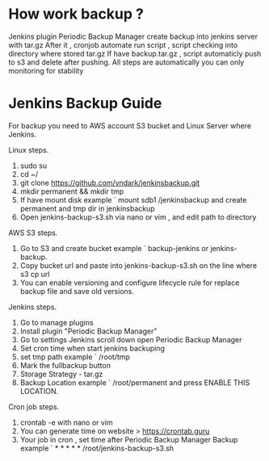 # How work backup ?

Jenkins plugin Periodic Backup Manager create backup into jenkins server with tar.gz
After it , cronjob automate run script , script checking into directory where stored tar.gz
If have backup.tar.gz , script automaticly push to s3 and delete after pushing.
All steps are automatically you can only monitoring for stability

# Jenkins Backup Guide

For backup you need to AWS account S3 bucket and Linux Server where Jenkins.

Linux steps.
1. sudo su
2. cd ~/
3. git clone https://github.com/vndark/jenkinsbackup.git
4. mkdir permanent && mkdir tmp
5. If have mount disk example ` mount sdb1 /jenkinsbackup
   and create permanent and tmp dir in jenkinsbackup
6. Open jenkins-backup-s3.sh via nano or vim , and edit path to directory
   
AWS S3 steps.
1. Go to S3 and create bucket example ` backup-jenkins or jenkins-backup.
2. Copy bucket url and paste into jenkins-backup-s3.sh on the line where s3 cp url
3. You can enable versioning and configure lifecycle rule for replace backup file and save old versions.

Jenkins steps.
1. Go to manage plugins
2. Install plugin "Periodic Backup Manager"
3. Go to settings Jenkins scroll down open Periodic Backup Manager
4. Set cron time when start jenkins backuping
5. set tmp path example ` /root/tmp
6. Mark the fullbackup button
7. Storage Strategy - tar.gz
8. Backup Location example ` /root/permanent  and press ENABLE THIS LOCATION.

Cron job steps.
1. crontab -e with nano or vim
2. You can generate time on website > https://crontab.guru
3. Your job in cron , set time after Periodic Backup Manager Backup example `  * * * * * /root/jenkins-backup-s3.sh
